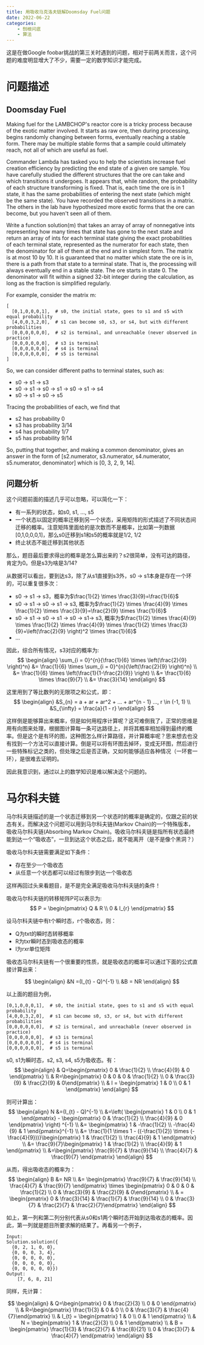 ```yaml
---
title: 用吸收马克洛夫链解Doomsday Fuel问题
date: 2022-06-22
categories:  
    - 刨根问底
    - 算法
---
```

这是在做Google foobar挑战的第三关时遇到的问题，相对于前两关而言，这个问题的难度明显增大了不少，需要一定的数学知识才能完成。

<!-- more -->

# 问题描述

## Doomsday Fuel

Making fuel for the LAMBCHOP's reactor core is a tricky process because of the exotic matter involved. It starts as raw ore, then during processing, begins randomly changing between forms, eventually reaching a stable form. There may be multiple stable forms that a sample could ultimately reach, not all of which are useful as fuel. 

Commander Lambda has tasked you to help the scientists increase fuel creation efficiency by predicting the end state of a given ore sample. You have carefully studied the different structures that the ore can take and which transitions it undergoes. It appears that, while random, the probability of each structure transforming is fixed. That is, each time the ore is in 1 state, it has the same probabilities of entering the next state (which might be the same state).  You have recorded the observed transitions in a matrix. The others in the lab have hypothesized more exotic forms that the ore can become, but you haven't seen all of them.

Write a function solution(m) that takes an array of array of nonnegative ints representing how many times that state has gone to the next state and return an array of ints for each terminal state giving the exact probabilities of each terminal state, represented as the numerator for each state, then the denominator for all of them at the end and in simplest form. The matrix is at most 10 by 10. It is guaranteed that no matter which state the ore is in, there is a path from that state to a terminal state. That is, the processing will always eventually end in a stable state. The ore starts in state 0. The denominator will fit within a signed 32-bit integer during the calculation, as long as the fraction is simplified regularly. 

For example, consider the matrix m:
```
[
  [0,1,0,0,0,1],  # s0, the initial state, goes to s1 and s5 with equal probability
  [4,0,0,3,2,0],  # s1 can become s0, s3, or s4, but with different probabilities
  [0,0,0,0,0,0],  # s2 is terminal, and unreachable (never observed in practice)
  [0,0,0,0,0,0],  # s3 is terminal
  [0,0,0,0,0,0],  # s4 is terminal
  [0,0,0,0,0,0],  # s5 is terminal
]
```
So, we can consider different paths to terminal states, such as:

* s0 -> s1 -> s3
* s0 -> s1 -> s0 -> s1 -> s0 -> s1 -> s4
* s0 -> s1 -> s0 -> s5

Tracing the probabilities of each, we find that

* s2 has probability 0
* s3 has probability 3/14
* s4 has probability 1/7
* s5 has probability 9/14

So, putting that together, and making a common denominator, gives an answer in the form of
[s2.numerator, s3.numerator, s4.numerator, s5.numerator, denominator] which is
[0, 3, 2, 9, 14].

## 问题分析
这个问题前面的描述几乎可以忽略，可以简化一下：

* 有一系列的状态，如s0, s1, ..., s5
* 一个状态以固定的概率迁移到另一个状态，采用矩阵的形式描述了不同状态间迁移的概率。注意矩阵里面给的是次数而不是概率，比如第一列数据 [0,1,0,0,0,1]，那么s0迁移到s1和s5的概率就是1/2, 1/2
* 终止状态不能迁移到其他状态

那么，题目最后要求得出的概率是怎么算出来的？s2很简单，没有可达的路径，肯定为0。但是s3为啥是3/14?

从数据可以看出，要到达s3，除了从s1直接到s3外，s0 -> s1本身是存在一个环的，可以重复很多次：

* s0 -> s1 -> s3，概率为$\frac{1}{2} \times \frac{3}{9}=\frac{1}{6}$
* s0 -> s1 -> s0 -> s1 -> s3, 概率为$\frac{1}{2} \times \frac{4}{9} \times \frac{1}{2} \times \frac{3}{9}=\frac{2}{9} \times \frac{1}{6}$
* s0 -> s1 -> s0 -> s1 -> s0 -> s1-> s3, 概率为$\frac{1}{2} \times \frac{4}{9} \times \frac{1}{2} \times \frac{4}{9} \times \frac{1}{2} \times \frac{3}{9}=\left(\frac{2}{9} \right)^2 \times \frac{1}{6}$
* ...

因此，综合所有情况，s3对应的概率为:
$$
\begin{align}
\sum_{i = 0}^{n}{\frac{1}{6} \times \left(\frac{2}{9} \right)^n} &= \frac{1}{6} \times \sum_{i = 0}^{n}{\left(\frac{2}{9} \right)^n} \\
  &= \frac{1}{6} \times \left(\frac{1}{1-\frac{2}{9}} \right) \\
  &= \frac{1}{6} \times \frac{9}{7} \\
  &= \frac{3}{14}
\end{align}
$$

这里用到了等比数列的无限项之和公式，即：
$$
\begin{align}
&S_{n} = a + ar + ar^2 + ... + ar^{n - 1} ..., r \in (-1, 1) \\
&S_{\infty} = \frac{a}{1 - r}
\end{align}
$$

这样倒是能够算出来概率，但是如何用程序计算呢？这可难倒我了，正常的思维是用有向图来处理，根据图计算每一条可达路径上，并将其概率相加得到最终的概率。但是这个是有环的图，这种图怎么样计算路径，并计算概率呢？思来想去也没有找到一个方法可以直接计算。倒是可以将有环图去掉环，变成无环图，然后进行一些特殊标记之类的，但处理之后是否正确，又如何能够适应各种情况（一环套一环），是很难去证明的。

因此我意识到，通过以上的数学知识是难以解决这个问题的。

# 马尔科夫链
马尔科夫链描述的是一个状态迁移到另一个状态时的概率是确定的，仅跟之前的状态有关。而解决这个问题可以用到马尔科夫链(Markov Chain)的一个特殊版本，吸收马尔科夫链(Absorbing Markov Chain)。吸收马尔科夫链是指所有状态最终能到达一个“吸收态”，一旦到达这个状态之后，就不能离开（是不是像个黑洞？）

吸收马尔科夫链需要满足如下条件：

* 存在至少一个吸收态
* 从任意一个状态都可以经过有限步到达一个吸收态

这样再回过头来看题目，是不是完全满足吸收马尔科夫链的条件！

吸收马尔科夫链的转移矩阵P可以表示为:
$$
P = \begin{pmatrix} Q & R \\ 0  & I_{r} \end{pmatrix}
$$

设马尔科夫链中有t个瞬时态，r个吸收态，则：

* Q为txt的瞬时态转移概率
* R为txr瞬时态到吸收态的概率
* I为rxr单位矩阵

吸收态马尔科夫链有一个很重要的性质，就是吸收态的概率可以通过下面的公式直接计算出来：

$$
\begin{align}
&N =(I_{t} - Q)^{-1} \\
&B = NR
\end{align}
$$

以上面的题目为例，
```
[0,1,0,0,0,1],  # s0, the initial state, goes to s1 and s5 with equal probability
[4,0,0,3,2,0],  # s1 can become s0, s3, or s4, but with different probabilities
[0,0,0,0,0,0],  # s2 is terminal, and unreachable (never observed in practice)
[0,0,0,0,0,0],  # s3 is terminal
[0,0,0,0,0,0],  # s4 is terminal
[0,0,0,0,0,0],  # s5 is terminal
```

s0, s1为瞬时态，s2, s3, s4, s5为吸收态。有：
$$
\begin{align}
& Q=\begin{pmatrix} 0 & \frac{1}{2} \\ \frac{4}{9} & 0 \end{pmatrix} \\
& R=\begin{pmatrix} 0 & 0 & 0 & \frac{1}{2} \\ 0 & \frac{3}{9}  & \frac{2}{9} & 0\end{pmatrix} \\
& I = \begin{pmatrix} 1 & 0 \\ 0 & 1 \end{pmatrix} 
\end{align}
$$

则可计算出：
$$
\begin{align}
N &=(I_{t} - Q)^{-1} \\
  &=\left( \begin{pmatrix} 1 & 0 \\ 0 & 1 \end{pmatrix} - \begin{pmatrix} 0 & \frac{1}{2} \\ \frac{4}{9} & 0 \end{pmatrix}
\right) ^{-1} \\
  &= \begin{pmatrix} 1 & -\frac{1}{2} \\ -\frac{4}{9} & 1 \end{pmatrix}^{-1} \\
  &= \frac{1}{1 \times 1 - ((-\frac{1}{2}) \times (-\frac{4}{9}))}\begin{pmatrix} 1 & \frac{1}{2} \\ \frac{4}{9} & 1 \end{pmatrix} \\
  &= \frac{9}{7}\begin{pmatrix} 1 & \frac{1}{2} \\ \frac{4}{9} & 1 \end{pmatrix} \\
  &=\begin{pmatrix} \frac{9}{7} & \frac{9}{14} \\ \frac{4}{7} & \frac{9}{7} \end{pmatrix}
\end{align}
$$

从而，得出吸收态的概率为：
$$
\begin{align}
B &= NR \\
  &= \begin{pmatrix} \frac{9}{7} & \frac{9}{14} \\ \frac{4}{7} & \frac{9}{7} \end{pmatrix} \times \begin{pmatrix} 0 & 0 & 0 & \frac{1}{2} \\ 0 & \frac{3}{9}  & \frac{2}{9} & 0\end{pmatrix} \\
  & = \begin{pmatrix} 0 & \frac{3}{14} & \frac{1}{7} & \frac{9}{14} \\ 0 & \frac{3}{7} & \frac{2}{7} & \frac{2}{7}\end{pmatrix}
\end{align}
$$

如上，第一列和第二列分别代表从s0和s1两个瞬时态开始到达吸收态的概率。因此，第一列就是题目所要求解的结果了。再看另一个例子，

```
Input:
Solution.solution({
  {0, 2, 1, 0, 0}, 
  {0, 0, 0, 3, 4}, 
  {0, 0, 0, 0, 0}, 
  {0, 0, 0, 0, 0}, 
  {0, 0, 0, 0, 0}})
Output:
    [7, 6, 8, 21]
```

同样，先计算：

$$
\begin{align}
& Q=\begin{pmatrix} 0 & \frac{2}{3} \\ 0 & 0 \end{pmatrix} \\
& R=\begin{pmatrix} \frac{1}{3} & 0 & 0 \\ 0 & \frac{3}{7}  & \frac{4}{7}\end{pmatrix} \\
& I_{t} = \begin{pmatrix} 1 & 0 \\ 0 & 1 \end{pmatrix} \\
& N = \begin{pmatrix} 1 & \frac{2}{3} \\ 0 & 1 \end{pmatrix} \\
& B = \begin{pmatrix} \frac{1}{3} & \frac{2}{7} & \frac{8}{21} \\ 0 & \frac{3}{7} & \frac{4}{7} \end{pmatrix} 
\end{align}
$$
